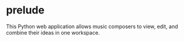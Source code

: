 # prelude
This Python web application allows music composers to view, edit, and combine their ideas in one workspace.
